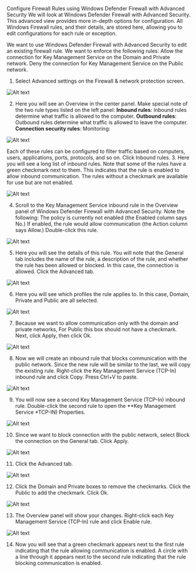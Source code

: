 Configure Firewall Rules using Windows Defender Firewall with Advanced Security
We will look at Windows Defender Firewall with Advanced Security. This advanced view provides more in-depth options for configuration. All Windows Firewall rules, and their details, are stored here, allowing you to edit configurations for each rule or exception.

We want to use Windows Defender Firewall with Advanced Security to edit an existing firewall rule. We want to enforce the following rules:
Allow the connection for Key Management Service on the Domain and Private network.
Deny the connection for Key Management Service on the Public network.

1. Select Advanced settings on the Firewall & network protection screen.

![Alt text](https://github.com/Bryan-Mahadeea/Win-Firead/blob/main/1.png)

2. Here you will see an Overview in the center panel. Make special note of the two rule types listed on the left panel:
**Inbound rules**: Inbound rules determine what traffic is allowed to the computer.
**Outbound rules**: Outbound rules determine what traffic is allowed to leave the computer.
**Connection security rules**:
Monitoring:

![Alt text](https://github.com/Bryan-Mahadeea/Win-Firead/blob/main/2.png)

Each of these rules can be configured to filter traffic based on computers, users, applications, ports, protocols, and so on.
Click Inbound rules.
3. Here you will see a long list of inbound rules. Note that some of the rules have a green checkmark next to them. This indicates that the rule is enabled to allow inbound communication. The rules without a checkmark are available for use but are not enabled.

![Alt text](https://github.com/Bryan-Mahadeea/Win-Firead/blob/main/3.png)

4. Scroll to the Key Management Service inbound rule in the Overview panel of Windows Defender Firewall with Advanced Security. Note the following:
The policy is currently not enabled (the Enabled column says No.)
If enabled, the rule would allow communication (the Action column says Allow.)
Double-click this rule.

![Alt text](https://github.com/Bryan-Mahadeea/Win-Firead/blob/main/4.png)

5. Here you will see the details of this rule. You will note that the General tab includes the name of the rule, a description of the rule, and whether the rule has been allowed or blocked. In this case, the connection is allowed. Click the Advanced tab.

![Alt text](https://github.com/Bryan-Mahadeea/Win-Firead/blob/main/5.png)

6. Here you will see which profiles the rule applies to. In this case, Domain, Private and Public are all selected.

![Alt text](https://github.com/Bryan-Mahadeea/Win-Firead/blob/main/6.png)

7. Because we want to allow communication only with the domain and private networks, For Public this box should not have a checkmark. Next, click Apply, then click Ok.

![Alt text](https://github.com/Bryan-Mahadeea/Win-Firead/blob/main/7.png)

8. Now we will create an inbound rule that blocks communication with the public network. Since the new rule will be similar to the last, we will copy the existing rule. Right-click the Key Management Service (TCP-In) inbound rule and click Copy. Press Ctrl+V to paste.

![Alt text](https://github.com/Bryan-Mahadeea/Win-Firead/blob/main/8.png)

9. You will now see a second Key Management Service (TCP-In) inbound rule. Double-click the second rule to open the **Key Management Service *TCP-IN) Properties.

![Alt text](https://github.com/Bryan-Mahadeea/Win-Firead/blob/main/9.png)

10. Since we want to block connection with the public network, select Block the connection on the General tab. Click Apply.

![Alt text](https://github.com/Bryan-Mahadeea/Win-Firead/blob/main/10.png)

11. Click the Advanced tab.

![Alt text](https://github.com/Bryan-Mahadeea/Win-Firead/blob/main/11.png)

12. Click the Domain and Private boxes to remove the checkmarks. Click the Public to add the checkmark. Click Ok.

![Alt text](https://github.com/Bryan-Mahadeea/Win-Firead/blob/main/12.png)

13. The Overview panel will show your changes. Right-click each Key Management Service (TCP-In) rule and click Enable rule.

![Alt text](https://github.com/Bryan-Mahadeea/Win-Firead/blob/main/3.png)

14. Now you will see that a green checkmark appears next to the first rule indicating that the rule allowing communication is enabled. A circle with a line through it appears next to the second rule indicating that the rule blocking communication is enabled.



